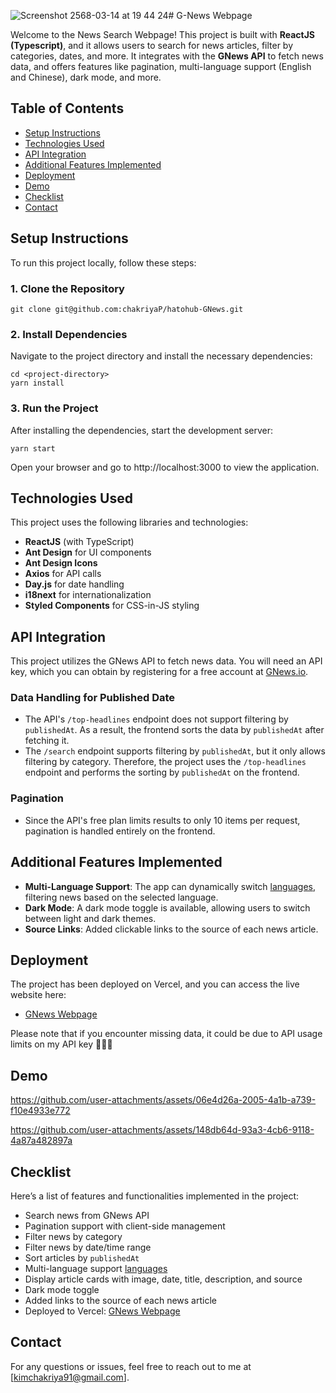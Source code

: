 ![Screenshot 2568-03-14 at 19 44 24](https://github.com/user-attachments/assets/87c5846a-38bd-49b3-96a6-173b715e8e4d)# G-News Webpage

Welcome to the News Search Webpage! This project is built with **ReactJS (Typescript)**, and it allows users to search for news articles, filter by categories, dates, and more. It integrates with the **GNews API** to fetch news data, and offers features like pagination, multi-language support (English and Chinese), dark mode, and more.

## Table of Contents

- [Setup Instructions](#setup-instructions)
- [Technologies Used](#technologies-used)
- [API Integration](#api-integration)
- [Additional Features Implemented](#additional-features-implemented)
- [Deployment](#deployment)
- [Demo](#demo)
- [Checklist](#checklist)
- [Contact](#contact)
  
## Setup Instructions

To run this project locally, follow these steps:

### 1. Clone the Repository

```
git clone git@github.com:chakriyaP/hatohub-GNews.git
```
### 2. Install Dependencies
Navigate to the project directory and install the necessary dependencies:

```
cd <project-directory>
yarn install
```

### 3. Run the Project
After installing the dependencies, start the development server:

```
yarn start
```
Open your browser and go to http://localhost:3000 to view the application.

## Technologies Used
This project uses the following libraries and technologies:

- **ReactJS** (with TypeScript)
- **Ant Design** for UI components
- **Ant Design Icons**
- **Axios** for API calls
- **Day.js** for date handling
- **i18next** for internationalization
- **Styled Components** for CSS-in-JS styling


## API Integration
This project utilizes the GNews API to fetch news data. You will need an API key, which you can obtain by registering for a free account at [GNews.io](https://gnews.io/docs/v4?javascript#top-headlines-http-request).

### Data Handling for Published Date
- The API's `/top-headlines` endpoint does not support filtering by `publishedAt`. As a result, the frontend sorts the data by `publishedAt` after fetching it.
- The `/search` endpoint supports filtering by `publishedAt`, but it only allows filtering by category. Therefore, the project uses the `/top-headlines` endpoint and performs the sorting by `publishedAt` on the frontend.

### Pagination
- Since the API's free plan limits results to only 10 items per request, pagination is handled entirely on the frontend.

## Additional Features Implemented
- **Multi-Language Support**: The app can dynamically switch [languages](https://gnews.io/docs/v4?javascript#languages), filtering news based on the selected language.
- **Dark Mode**: A dark mode toggle is available, allowing users to switch between light and dark themes.
- **Source Links**: Added clickable links to the source of each news article.

## Deployment
The project has been deployed on Vercel, and you can access the live website here:

- [GNews Webpage](https://g-news-one.vercel.app/)

Please note that if you encounter missing data, it could be due to API usage limits on my API key 🙇🏻‍♀️

## Demo

https://github.com/user-attachments/assets/06e4d26a-2005-4a1b-a739-f10e4933e772

https://github.com/user-attachments/assets/148db64d-93a3-4cb6-9118-4a87a482897a

## Checklist
Here’s a list of features and functionalities implemented in the project:
- Search news from GNews API
- Pagination support with client-side management
- Filter news by category
- Filter news by date/time range
- Sort articles by `publishedAt`
- Multi-language support [languages](https://gnews.io/docs/v4?javascript#languages)
- Display article cards with image, date, title, description, and source
- Dark mode toggle
- Added links to the source of each news article
- Deployed to Vercel: [GNews Webpage](https://g-news-one.vercel.app/)

## Contact
For any questions or issues, feel free to reach out to me at [kimchakriya91@gmail.com].


